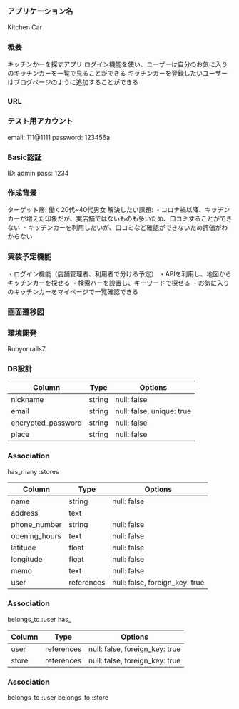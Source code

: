 ### アプリケーション名
Kitchen Car

### 概要
キッチンかーを探すアプリ
ログイン機能を使い、ユーザーは自分のお気に入りのキッチンカーを一覧で見ることができる
キッチンカーを登録したいユーザーはブログページのように追加することができる

### URL


### テスト用アカウント
email: 111@1111
password: 123456a

### Basic認証
ID: admin
pass: 1234

### 作成背景
ターゲット層: 働く20代~40代男女
解決したい課題: 
・コロナ禍以降、キッチンカーが増えた印象だが、実店舗ではないものも多いため、口コミすることができない
・キッチンカーを利用したいが、口コミなど確認ができないため評価がわからない

### 実装予定機能
・ログイン機能（店舗管理者、利用者で分ける予定）
・APIを利用し、地図からキッチンカーを探せる
・検索バーを設置し、キーワードで探せる
・お気に入りのキッチンカーをマイページで一覧確認できる



### 画面遷移図


### 環境開発
Rubyonrails7


### DB設計

<!-- usersテーブル -->
| Column             | Type   | Options                   |
| ------------------ | ------ | ----------- |
| nickname            | string  | null: false               |
| email               | string  | null: false, unique: true |
| encrypted_password  | string  | null: false               |
| place               | string  | null: false               |

### Association
has_many :stores

<!-- storesテーブル -->
| Column             | Type   | Options                   |
| ------------------ | ------ | ----------- |
| name          | string      | null: false                    |
| address       | text        |                                |
| phone_number  | string      | null: false                    |
| opening_hours | text        | null: false                    |
| latitude      | float       | null: false                    |
| longitude     | float       | null: false                    |
| memo          | text        | null: false                    |
| user          | references  | null: false, foreign_key: true |

### Association
belongs_to :user
has_

<!-- bookmarksテーブル -->
| Column             | Type   | Options                   |
| ------------------ | ------ | ----------- |
| user          | references  | null: false, foreign_key: true |
| store         | references  | null: false, foreign_key: true |

### Association
belongs_to :user
belongs_to :store